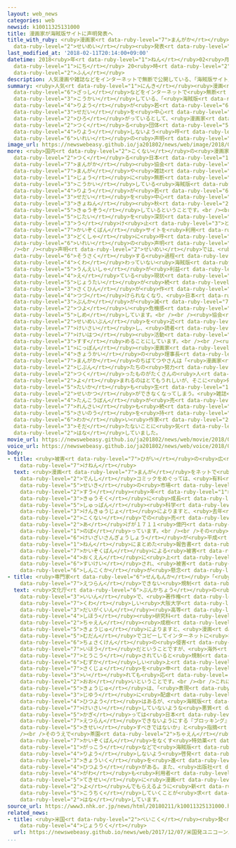 ```yaml
---
layout: web_news
categories: web
newsid: k10011325131000
title: 漫画家が海賊版サイトに声明発表へ
title_with_ruby: <ruby>漫画家<rt data-ruby-level="7">まんがか</rt></ruby>が<ruby>海賊版<rt data-ruby-level="7">かいぞくばん</rt></ruby>サイトに<ruby>声明<rt
  data-ruby-level="2">せいめい</rt></ruby><ruby>発表<rt data-ruby-level="3">はっぴょう</rt></ruby>へ
last_modified_at: '2018-02-11T20:14:00+09:00'
datetime: 2018<ruby>年<rt data-ruby-level="1">ねん</rt></ruby>02<ruby>月<rt data-ruby-level="1">がつ</rt></ruby>11<ruby>日<rt
  data-ruby-level="1">にち</rt></ruby> 20<ruby>時<rt data-ruby-level="2">じ</rt></ruby>14<ruby>分<rt
  data-ruby-level="2">ふん</rt></ruby>
description: 人気漫画や雑誌などをインターネットで無断で公開している、「海賊版サイト」の利用が若い世代を中心に広がっているとして、漫画家で作る団体がこうしたサイトを利用しないよう呼びかける異例の声明をまとめました。
summary: <ruby>人気<rt data-ruby-level="1">にんき</rt></ruby><ruby>漫画<rt data-ruby-level="7">まんが</rt></ruby>や<ruby>雑誌<rt
  data-ruby-level="6">ざっし</rt></ruby>などをインターネットで<ruby>無断<rt data-ruby-level="5">むだん</rt></ruby>で<ruby>公開<rt
  data-ruby-level="3">こうかい</rt></ruby>している、「<ruby>海賊版<rt data-ruby-level="7">かいぞくばん</rt></ruby>サイト」の<ruby>利用<rt
  data-ruby-level="4">りよう</rt></ruby>が<ruby>若<rt data-ruby-level="6">わか</rt></ruby>い<ruby>世代<rt
  data-ruby-level="3">せだい</rt></ruby>を<ruby>中心<rt data-ruby-level="2">ちゅうしん</rt></ruby>に<ruby>広<rt
  data-ruby-level="2">ひろ</rt></ruby>がっているとして、<ruby>漫画家<rt data-ruby-level="7">まんがか</rt></ruby>で<ruby>作<rt
  data-ruby-level="2">つく</rt></ruby>る<ruby>団体<rt data-ruby-level="5">だんたい</rt></ruby>がこうしたサイトを<ruby>利用<rt
  data-ruby-level="4">りよう</rt></ruby>しないよう<ruby>呼<rt data-ruby-level="6">よ</rt></ruby>びかける<ruby>異例<rt
  data-ruby-level="6">いれい</rt></ruby>の<ruby>声明<rt data-ruby-level="2">せいめい</rt></ruby>をまとめました。
image_url: https://newswebeasy.github.io/ja201802/news/web/image/2018/02/11/K10011325131_1802112013_1802112014_01_03.jpg
more: <ruby>国内<rt data-ruby-level="2">こくない</rt></ruby>の<ruby>漫画家<rt data-ruby-level="7">まんがか</rt></ruby>で<ruby>作<rt
  data-ruby-level="2">つく</rt></ruby>る<ruby>日本<rt data-ruby-level="1">にっぽん</rt></ruby><ruby>漫画家<rt
  data-ruby-level="7">まんがか</rt></ruby><ruby>協会<rt data-ruby-level="4">きょうかい</rt></ruby>などによりますと、<ruby>漫画<rt
  data-ruby-level="7">まんが</rt></ruby>や<ruby>雑誌<rt data-ruby-level="6">ざっし</rt></ruby>をネット<ruby>上<rt
  data-ruby-level="1">じょう</rt></ruby>に<ruby>無断<rt data-ruby-level="5">むだん</rt></ruby>で<ruby>公開<rt
  data-ruby-level="3">こうかい</rt></ruby>している<ruby>海賊版<rt data-ruby-level="7">かいぞくばん</rt></ruby>サイトの<ruby>利用<rt
  data-ruby-level="4">りよう</rt></ruby>が<ruby>若<rt data-ruby-level="6">わか</rt></ruby>い<ruby>世代<rt
  data-ruby-level="3">せだい</rt></ruby>を<ruby>中心<rt data-ruby-level="2">ちゅうしん</rt></ruby>に、<ruby>去年<rt
  data-ruby-level="3">きょねん</rt></ruby><ruby>秋<rt data-ruby-level="2">あき</rt></ruby>ごろから<ruby>急増<rt
  data-ruby-level="5">きゅうぞう</rt></ruby>しているということです。<br /><br /><ruby>協会<rt data-ruby-level="4">きょうかい</rt></ruby>は<ruby>事態<rt
  data-ruby-level="5">じたい</rt></ruby>を<ruby>深刻<rt data-ruby-level="6">しんこく</rt></ruby>に<ruby>受<rt
  data-ruby-level="3">う</rt></ruby>け<ruby>止<rt data-ruby-level="3">と</rt></ruby>め、そうした<ruby>海賊版<rt
  data-ruby-level="7">かいぞくばん</rt></ruby>サイトを<ruby>利用<rt data-ruby-level="4">りよう</rt></ruby>しないよう<ruby>読者<rt
  data-ruby-level="3">どくしゃ</rt></ruby>に<ruby>呼<rt data-ruby-level="6">よ</rt></ruby>びかける<ruby>異例<rt
  data-ruby-level="6">いれい</rt></ruby>の<ruby>声明<rt data-ruby-level="2">せいめい</rt></ruby>をまとめました。<br
  /><br /><ruby>声明<rt data-ruby-level="2">せいめい</rt></ruby>では、<ruby>漫画<rt data-ruby-level="7">まんが</rt></ruby>を<ruby>創作<rt
  data-ruby-level="6">そうさく</rt></ruby>する<ruby>過程<rt data-ruby-level="5">かてい</rt></ruby>に<ruby>加<rt
  data-ruby-level="4">くわ</rt></ruby>わっていない<ruby>海賊版<rt data-ruby-level="7">かいぞくばん</rt></ruby>サイトの<ruby>運営者<rt
  data-ruby-level="5">うんえいしゃ</rt></ruby>が<ruby>利益<rt data-ruby-level="5">りえき</rt></ruby>を<ruby>得<rt
  data-ruby-level="4">え</rt></ruby>ている<ruby>現状<rt data-ruby-level="5">げんじょう</rt></ruby>があるとしたうえで、このままの<ruby>状態<rt
  data-ruby-level="5">じょうたい</rt></ruby>が<ruby>続<rt data-ruby-level="4">つづ</rt></ruby>くと、<ruby>作品<rt
  data-ruby-level="3">さくひん</rt></ruby>が<ruby>作<rt data-ruby-level="4">つく</rt></ruby>り<ruby>続<rt
  data-ruby-level="4">つづ</rt></ruby>けられなくなり、<ruby>日本<rt data-ruby-level="1">にっぽん</rt></ruby>の<ruby>文化<rt
  data-ruby-level="3">ぶんか</rt></ruby>が<ruby>滅<rt data-ruby-level="7">ほろ</rt></ruby>びてしまうと<ruby>強<rt
  data-ruby-level="2">つよ</rt></ruby>い<ruby>危機感<rt data-ruby-level="6">ききかん</rt></ruby>を<ruby>示<rt
  data-ruby-level="5">しめ</rt></ruby>しています。<br /><br /><ruby>協会<rt data-ruby-level="4">きょうかい</rt></ruby>では、<ruby>声明文<rt
  data-ruby-level="2">せいめいぶん</rt></ruby>を<ruby>近<rt data-ruby-level="2">ちか</rt></ruby>くホームページに<ruby>掲載<rt
  data-ruby-level="7">けいさい</rt></ruby>し、<ruby>読者<rt data-ruby-level="3">どくしゃ</rt></ruby>への<ruby>啓発<rt
  data-ruby-level="7">けいはつ</rt></ruby><ruby>活動<rt data-ruby-level="3">かつどう</rt></ruby>を<ruby>進<rt
  data-ruby-level="3">すす</rt></ruby>めることにしています。<br /><br /><ruby>声明<rt data-ruby-level="2">せいめい</rt></ruby>をまとめた<ruby>日本<rt
  data-ruby-level="1">にっぽん</rt></ruby><ruby>漫画家<rt data-ruby-level="7">まんがか</rt></ruby><ruby>協会<rt
  data-ruby-level="4">きょうかい</rt></ruby>の<ruby>理事長<rt data-ruby-level="3">りじちょう</rt></ruby>で<ruby>漫画家<rt
  data-ruby-level="7">まんがか</rt></ruby>のちばてつやさんは「<ruby>漫画家<rt data-ruby-level="7">まんがか</rt></ruby>は、<ruby>自分<rt
  data-ruby-level="2">じぶん</rt></ruby>たちの<ruby>努力<rt data-ruby-level="4">どりょく</rt></ruby>して<ruby>作<rt
  data-ruby-level="2">つく</rt></ruby>ったものがたくさんの<ruby>人<rt data-ruby-level="1">ひと</rt></ruby>に<ruby>読<rt
  data-ruby-level="2">よ</rt></ruby>まれるのはとてもうれしいが、そこに<ruby>何<rt data-ruby-level="2">なに</rt></ruby>の<ruby>対価<rt
  data-ruby-level="5">たいか</rt></ruby>も<ruby>生<rt data-ruby-level="1">う</rt></ruby>まれないと<ruby>生活<rt
  data-ruby-level="2">せいかつ</rt></ruby>ができなくなってしまう。<ruby>雑誌<rt data-ruby-level="6">ざっし</rt></ruby>や<ruby>単行本<rt
  data-ruby-level="4">たんこうぼん</rt></ruby>が<ruby>売<rt data-ruby-level="2">う</rt></ruby>れないと、<ruby>連載<rt
  data-ruby-level="7">れんさい</rt></ruby>も<ruby>続<rt data-ruby-level="4">つづ</rt></ruby>かなくなる。このままだとせっかくいい<ruby>才能<rt
  data-ruby-level="5">さいのう</rt></ruby>を<ruby>持<rt data-ruby-level="3">も</rt></ruby>った<ruby>若<rt
  data-ruby-level="6">わか</rt></ruby>い<ruby>作家<rt data-ruby-level="2">さっか</rt></ruby>が<ruby>育<rt
  data-ruby-level="3">そだ</rt></ruby>たないことに<ruby>気<rt data-ruby-level="1">き</rt></ruby>づいてほしい」と<ruby>話<rt
  data-ruby-level="2">はな</rt></ruby>していました。
movie_url: https://newswebeasy.github.io/ja201802/news/web/movie/2018/02/11/k10011325131_201802112013_201802112013.mp4
voice_url: https://newswebeasy.github.io/ja201802/news/web/voice/2018/02/11/k10011325131_201802112013_201802112013.mp3
body:
- title: <ruby>被害<rt data-ruby-level="7">ひがい</rt></ruby>の<ruby>広<rt data-ruby-level="2">ひろ</rt></ruby>がりの<ruby>懸念<rt
    data-ruby-level="7">けねん</rt></ruby>
  text: <ruby>漫画<rt data-ruby-level="7">まんが</rt></ruby>をネットで<ruby>読<rt data-ruby-level="2">よ</rt></ruby>むことができる<ruby>電子<rt
    data-ruby-level="2">でんし</rt></ruby>コミックをめぐっては、<ruby>有料<rt data-ruby-level="4">ゆうりょう</rt></ruby>サービスなどの<ruby>正規<rt
    data-ruby-level="5">せいき</rt></ruby>の<ruby>市場<rt data-ruby-level="2">しじょう</rt></ruby>がここ<ruby>数<rt
    data-ruby-level="2">すう</rt></ruby><ruby>年<rt data-ruby-level="1">ねん</rt></ruby>、<ruby>急速<rt
    data-ruby-level="3">きゅうそく</rt></ruby>に<ruby>成長<rt data-ruby-level="4">せいちょう</rt></ruby>していて、<ruby>出版<rt
    data-ruby-level="5">しゅっぱん</rt></ruby><ruby>科学<rt data-ruby-level="2">かがく</rt></ruby><ruby>研究所<rt
    data-ruby-level="3">けんきゅうじょ</rt></ruby>によりますと、<ruby>去年<rt data-ruby-level="3">きょねん</rt></ruby>の<ruby>国内<rt
    data-ruby-level="2">こくない</rt></ruby>での<ruby>売<rt data-ruby-level="2">う</rt></ruby>り<ruby>上<rt
    data-ruby-level="2">あ</rt></ruby>げが１７１１<ruby>億円<rt data-ruby-level="4">おくえん</rt></ruby>に<ruby>上<rt
    data-ruby-level="1">のぼ</rt></ruby>っています。<br /><br />その<ruby>一方<rt data-ruby-level="2">いっぽう</rt></ruby>で、<ruby>経済産業省<rt
    data-ruby-level="6">けいざいさんぎょうしょう</rt></ruby>が<ruby>平成<rt data-ruby-level="4">へいせい</rt></ruby>２６<ruby>年<rt
    data-ruby-level="1">ねん</rt></ruby>にまとめた<ruby>報告書<rt data-ruby-level="5">ほうこくしょ</rt></ruby>によりますと<ruby>海賊版<rt
    data-ruby-level="7">かいぞくばん</rt></ruby>による<ruby>被害<rt data-ruby-level="7">ひがい</rt></ruby>は５００<ruby>億円<rt
    data-ruby-level="4">おくえん</rt></ruby>に<ruby>上<rt data-ruby-level="1">のぼ</rt></ruby>ると<ruby>推計<rt
    data-ruby-level="6">すいけい</rt></ruby>され、<ruby>被害<rt data-ruby-level="7">ひがい</rt></ruby>の<ruby>深刻化<rt
    data-ruby-level="6">しんこくか</rt></ruby>が<ruby>懸念<rt data-ruby-level="7">けねん</rt></ruby>されています。
- title: <ruby>専門家<rt data-ruby-level="6">せんもんか</rt></ruby>「<ruby>悪質<rt data-ruby-level="5">あくしつ</rt></ruby>サイトは<ruby>閲覧<rt
    data-ruby-level="7">えつらん</rt></ruby>できない<ruby>規制<rt data-ruby-level="5">きせい</rt></ruby>を」
  text: <ruby>文化庁<rt data-ruby-level="6">ぶんかちょう</rt></ruby>の<ruby>審議会<rt data-ruby-level="7">しんぎかい</rt></ruby>の<ruby>委員<rt
    data-ruby-level="3">いいん</rt></ruby>で、<ruby>著作権<rt data-ruby-level="6">ちょさくけん</rt></ruby>に<ruby>詳<rt
    data-ruby-level="7">くわ</rt></ruby>しい<ruby>大阪大学<rt data-ruby-level="8">おおさかだいがく</rt></ruby><ruby>大学院<rt
    data-ruby-level="3">だいがくいん</rt></ruby><ruby>高等<rt data-ruby-level="3">こうとう</rt></ruby><ruby>司法<rt
    data-ruby-level="4">しほう</rt></ruby><ruby>研究科<rt data-ruby-level="3">けんきゅうか</rt></ruby>の<ruby>茶園<rt
    data-ruby-level="2">ちゃえん</rt></ruby><ruby>成樹<rt data-ruby-level="8">しげき</rt></ruby><ruby>教授<rt
    data-ruby-level="5">きょうじゅ</rt></ruby>によりますと、<ruby>漫画<rt data-ruby-level="7">まんが</rt></ruby>を<ruby>無断<rt
    data-ruby-level="5">むだん</rt></ruby>でコピーしてインターネットに<ruby>投稿<rt data-ruby-level="7">とうこう</rt></ruby>することは<ruby>著作権<rt
    data-ruby-level="6">ちょさくけん</rt></ruby>の<ruby>侵害<rt data-ruby-level="7">しんがい</rt></ruby>で<ruby>違法<rt
    data-ruby-level="7">いほう</rt></ruby>だということですが、<ruby>海外<rt data-ruby-level="2">かいがい</rt></ruby>のサーバーに<ruby>投稿<rt
    data-ruby-level="7">とうこう</rt></ruby>されていると<ruby>規制<rt data-ruby-level="5">きせい</rt></ruby>は<ruby>難<rt
    data-ruby-level="6">むずか</rt></ruby>しい<ruby>上<rt data-ruby-level="1">うえ</rt></ruby>、<ruby>削除<rt
    data-ruby-level="7">さくじょ</rt></ruby>を<ruby>申<rt data-ruby-level="3">もう</rt></ruby>し<ruby>入<rt
    data-ruby-level="3">い</rt></ruby>れても<ruby>応<rt data-ruby-level="5">おう</rt></ruby>じないことも<ruby>多<rt
    data-ruby-level="2">おお</rt></ruby>いということです。<br /><br />これについて<ruby>茶園<rt data-ruby-level="2">ちゃえん</rt></ruby><ruby>教授<rt
    data-ruby-level="5">きょうじゅ</rt></ruby>は、「<ruby>表現<rt data-ruby-level="5">ひょうげん</rt></ruby>の<ruby>自由<rt
    data-ruby-level="3">じゆう</rt></ruby>に<ruby>配慮<rt data-ruby-level="7">はいりょ</rt></ruby>する<ruby>必要<rt
    data-ruby-level="4">ひつよう</rt></ruby>はあるが、<ruby>海賊版<rt data-ruby-level="7">かいぞくばん</rt></ruby>しか<ruby>掲載<rt
    data-ruby-level="7">けいさい</rt></ruby>していないような<ruby>悪質<rt data-ruby-level="5">あくしつ</rt></ruby>なサイトに<ruby>限<rt
    data-ruby-level="5">かぎ</rt></ruby>っては<ruby>日本<rt data-ruby-level="1">にっぽん</rt></ruby>から<ruby>閲覧<rt
    data-ruby-level="7">えつらん</rt></ruby>できないようにする『ブロッキング』を<ruby>導入<rt data-ruby-level="5">どうにゅう</rt></ruby>するなど<ruby>規制<rt
    data-ruby-level="5">きせい</rt></ruby>すべきではないか」と<ruby>指摘<rt data-ruby-level="7">してき</rt></ruby>しています。<br
    /><br />そのうえで<ruby>茶園<rt data-ruby-level="2">ちゃえん</rt></ruby><ruby>教授<rt data-ruby-level="5">きょうじゅ</rt></ruby>は「<ruby>海賊版<rt
    data-ruby-level="7">かいぞくばん</rt></ruby>をなくす<ruby>特効薬<rt data-ruby-level="5">とっこうやく</rt></ruby>はないので、<ruby>学校<rt
    data-ruby-level="1">がっこう</rt></ruby>などで<ruby>海賊版<rt data-ruby-level="7">かいぞくばん</rt></ruby>サイトを<ruby>利用<rt
    data-ruby-level="4">りよう</rt></ruby>しないよう<ruby>啓発<rt data-ruby-level="7">けいはつ</rt></ruby>する<ruby>教育<rt
    data-ruby-level="3">きょういく</rt></ruby>を<ruby>進<rt data-ruby-level="3">すす</rt></ruby>める<ruby>必要<rt
    data-ruby-level="4">ひつよう</rt></ruby>がある。また、<ruby>出版社<rt data-ruby-level="5">しゅっぱんしゃ</rt></ruby><ruby>側<rt
    data-ruby-level="4">がわ</rt></ruby>も<ruby>利用者<rt data-ruby-level="4">りようしゃ</rt></ruby>に<ruby>適正<rt
    data-ruby-level="5">てきせい</rt></ruby>に<ruby>漫画<rt data-ruby-level="7">まんが</rt></ruby>を<ruby>読<rt
    data-ruby-level="2">よ</rt></ruby>んでもらえるように<ruby>新<rt data-ruby-level="2">あら</rt></ruby>たなビジネスモデルを<ruby>構築<rt
    data-ruby-level="5">こうちく</rt></ruby>していくことが<ruby>求<rt data-ruby-level="4">もと</rt></ruby>められる」と<ruby>話<rt
    data-ruby-level="2">はな</rt></ruby>しています。
source_url: https://www3.nhk.or.jp/news/html/20180211/k10011325131000.html
related_news:
- title: <ruby>米国<rt data-ruby-level="2">べいこく</rt></ruby><ruby>発<rt data-ruby-level="3">はつ</rt></ruby>“ユニコーン”<ruby>上陸<rt
    data-ruby-level="4">じょうりく</rt></ruby>
  url: https://newswebeasy.github.io/news/web/2017/12/07/米国発ユニコーン上陸
...
```

